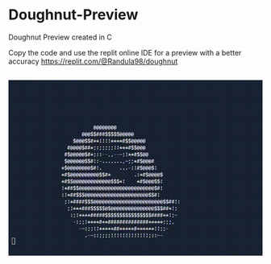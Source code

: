 # Doughnut-Preview
Doughnut Preview created in C

Copy the code and use the replit online IDE for a preview with a better accuracy
https://replit.com/@Randula98/doughnut
##

<img src = "https://github.com/Randula98/Doughnut-Preview/blob/main/doughnut.gif" ></img>
